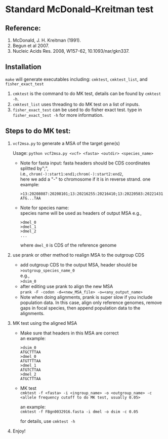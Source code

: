 
#             Standard McDonald–Kreitman test

## Reference:
   1. McDonald, J. H. Kreitman (1991).  
   2. Begun et al 2007.  
   3. Nucleic Acids Res. 2008, W157-62, 10.1093/nar/gkn337.

## Installation  
`make` will generate executables including: `cmktest`, `cmktest_list`, and `fisher_exact_test`  
1. `cmktest` is the command to do MK test, details can be found by `cmktest -h`.  
2. `cmktest_list` uses threading to do MK test on a list of inputs.
3. `fisher_exact_test` can be used to do fisher exact test. type in `fisher_exact_test -h` for more information.  

## Steps to do MK test:  
1. `vcf2msa.py` to generate a MSA of the target gene(s)

    Usage: `python vcf2msa.py <vcf> <fasta> <outdir> <species_name>`

    * Note for fasta input:
        fasta headers should be CDS coordinates splitted by";",  
        i.e., `chrom(-):start1:end1;chrom(-):start2:end2`,  
        here we add a "-" to chromosome if it is in reverse strand.
        one example: 
        ```
        >13:20208087:20208101;13:20216255:20216410;13:20220583:20221431
        ATG...TAA
        ```


    * Note for species name:  
        species name will be used as headers of output MSA
        e.g.,
        ```
        >dmel_0
        >dmel_1
        >dmel_2
        ...
        ```
        where `dmel_0` is CDS of the reference genome

2. use prank or other method to realign MSA to the outgroup CDS  
    * add outgroup CDS to the output MSA, header should be
        `>outgroup_species_name_0`  
        e.g.,  
        `>dsim_0`  
    * after editing use prank to align the new MSA  
        `prank -F -codon -d=<new_MSA_file> -o=<any_output_name>`  
    * Note when doing alignments, prank is super slow if you include population data. In this case, align only reference genomes, remove gaps in focal species, then append population data to the alignments.

3. MK test using the aligned MSA  
    * Make sure that headers in this MSA are correct  
        an example:  
        ```
        >dsim_0
        ATGCTTTAA
        >dmel_0
        ATGTTTTAA
        >dmel_1
        ATGTCTTAA
        >dmel_2
        ATGCTTTAA
        ```  
    * MK test  
        `cmktest -f <fasta> -i <ingroup_name> -o <outgroup_name> -c <allele frequency cutoff to do MK test, usually 0.05>`  

        an example:  
        `cmktest -f FBgn0032916.fasta -i dmel -o dsim -c 0.05`  
         
        for details, use `cmktest -h`  
4. Enjoy!
